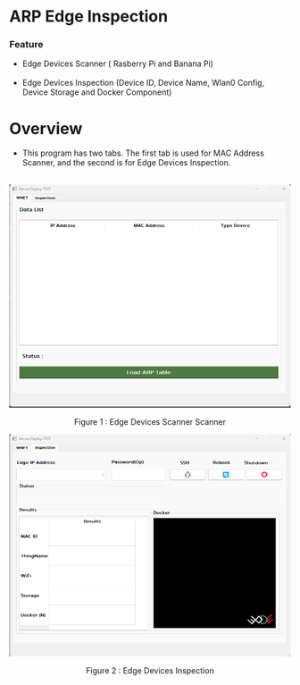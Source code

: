 <H1> ARP Edge Inspection </H1>

<H3> Feature </H3>

- Edge Devices Scanner ( Rasberry Pi and Banana Pi) <br></br>
- Edge Devices Inspection (Device ID, Device Name, Wlan0 Config, Device Storage and Docker Component)

<H1> Overview </H1>

- This program has two tabs. The first tab is used for MAC Address Scanner, and the second is for Edge Devices Inspection. <br> </br>
<p align="center">

![Alt text](img/ARP_F1.png)
<p align="center"> Figure 1 : Edge Devices Scanner Scanner </p> 

![!\[Alt text\](image.png)](img/ARP_F2.png)
<p align="center"> Figure 2 : Edge Devices Inspection </p>  

</p>
